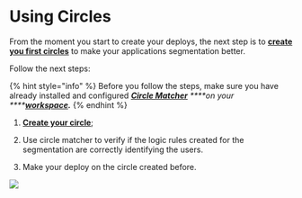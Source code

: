 # Using Circles

From the moment you start to create your deploys, the next step is to [**create you first circles**](https://docs.charlescd.io/v/v0.2.1-en/reference/circles) to make your applications segmentation better. 

Follow the next steps: 

{% hint style="info" %}
Before you follow the steps, make sure you have already installed and configured [_**Circle Matcher**_](https://docs.charlescd.io/v/v0.2.1-en/reference/circle-matcher) _****on your ****_[_**workspace**_](https://docs.charlescd.io/v/v0.2.1-en/get-started/defining-a-workspace)_**.**_
{% endhint %}

1. [**Create your circle**](https://docs.charlescd.io/v/v0.2.1-en/reference/circles);

2. Use circle matcher to verify if the logic rules created for the segmentation are correctly identifying the users.

3.  Make your deploy on the circle created before. 

![](../.gitbook/assets/usando-circulos.gif)

